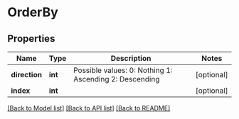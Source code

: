 # OrderBy

## Properties
Name | Type | Description | Notes
------------ | ------------- | ------------- | -------------
**direction** | **int** | Possible values:  0: Nothing  1: Ascending  2: Descending | [optional] 
**index** | **int** |  | [optional] 

[[Back to Model list]](../README.md#documentation-for-models) [[Back to API list]](../README.md#documentation-for-api-endpoints) [[Back to README]](../README.md)



